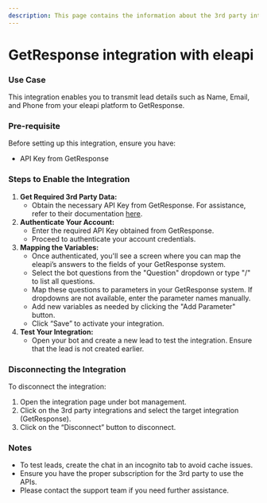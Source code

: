```yaml
---
description: This page contains the information about the 3rd party integrations.
---
```


# GetResponse integration with eleapi

### Use Case

This integration enables you to transmit lead details such as Name, Email, and Phone from your eleapi platform to GetResponse.

### Pre-requisite

Before setting up this integration, ensure you have:

* API Key from GetResponse

### Steps to Enable the Integration

1. **Get Required 3rd Party Data:**
   * Obtain the necessary API Key from GetResponse. For assistance, refer to their documentation [here](https://www.getresponse.com/help/where-do-i-find-the-api-key.html).
2. **Authenticate Your Account:**
   * Enter the required API Key obtained from GetResponse.
   * Proceed to authenticate your account credentials.
3. **Mapping the Variables:**
   * Once authenticated, you'll see a screen where you can map the eleapi’s answers to the fields of your GetResponse system.
   * Select the bot questions from the "Question" dropdown or type "/" to list all questions.
   * Map these questions to parameters in your GetResponse system. If dropdowns are not available, enter the parameter names manually.
   * Add new variables as needed by clicking the "Add Parameter" button.
   * Click “Save” to activate your integration.
4. **Test Your Integration:**
   * Open your bot and create a new lead to test the integration. Ensure that the lead is not created earlier.

### Disconnecting the Integration

To disconnect the integration:

1. Open the integration page under bot management.
2. Click on the 3rd party integrations and select the target integration (GetResponse).
3. Click on the “Disconnect” button to disconnect.

### Notes

* To test leads, create the chat in an incognito tab to avoid cache issues.
* Ensure you have the proper subscription for the 3rd party to use the APIs.
* Please contact the support team if you need further assistance.
